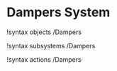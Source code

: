 <!-- MOOSE Documentation Stub: Remove this when content is added. -->

# Dampers System
!syntax objects /Dampers

!syntax subsystems /Dampers

!syntax actions /Dampers
